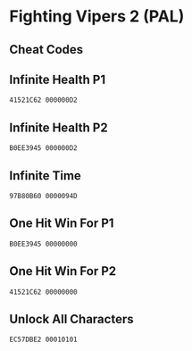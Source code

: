 # Fighting Vipers 2 (PAL)

## Cheat Codes

## Infinite Health P1

```
41521C62 000000D2

```

## Infinite Health P2

```
B0EE3945 000000D2

```

## Infinite Time

```
97B80B60 0000094D

```

## One Hit Win For P1

```
B0EE3945 00000000

```

## One Hit Win For P2

```
41521C62 00000000

```

## Unlock All Characters

```
EC57DBE2 00010101

```

